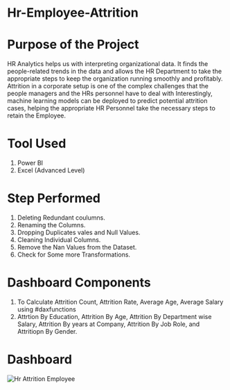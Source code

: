 # Hr-Employee-Attrition
# Purpose of the Project
HR Analytics helps us with interpreting organizational data. It finds the people-related trends in the data and allows the HR Department to take the appropriate steps to keep the organization running smoothly and profitably. 
Attrition in a corporate setup is one of the complex challenges that the people managers and the HRs personnel have to deal with Interestingly, machine learning models can be deployed to predict potential attrition cases, helping the appropriate HR Personnel take the necessary steps to retain the Employee.
# Tool Used
1. Power BI
2. Excel (Advanced Level)
# Step Performed
1. Deleting Redundant coulumns.
2. Renaming the Columns.
3. Dropping Duplicates vales and Null Values.
4. Cleaning Individual Columns.
5. Remove the Nan Values from the Dataset.
6. Check for Some more Transformations.
# Dashboard Components
1. To Calculate Attrition Count, Attrition Rate, Average Age, Average Salary using #daxfunctions
2. Attrtion By Education, Attrition By Age, Attrition By Department wise Salary, Attrition By years at Company, Attrition By Job Role, and Attritiopn By Gender.
# Dashboard
![Hr Attrition Employee](https://github.com/NareshBhokre/Hr-Employee-Attrition/assets/145337969/4d86db4f-1553-4493-b387-d17ea5e995b3)

